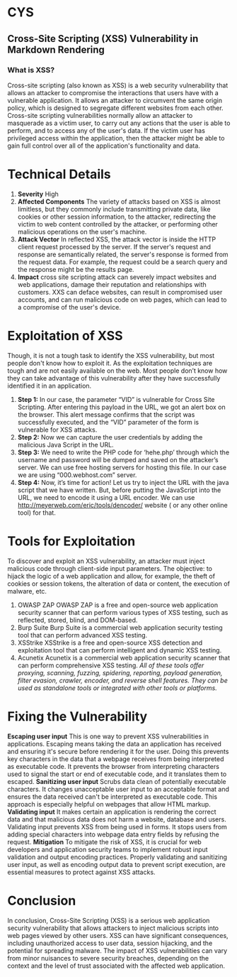 # CYS  

## Cross-Site Scripting (XSS) Vulnerability in Markdown Rendering 
### What is XSS? 
Cross-site scripting (also known as XSS) is a web security vulnerability that allows an attacker to 
compromise the interactions that users have with a vulnerable application. It allows an attacker to 
circumvent the same origin policy, which is designed to segregate different websites from each other. 
Cross-site scripting vulnerabilities normally allow an attacker to masquerade as a victim user, to carry 
out any actions that the user is able to perform, and to access any of the user's data. If the victim user 
has privileged access within the application, then the attacker might be able to gain full control over all 
of the application's functionality and data. 
# Technical Details 
1. **Severity** 
High
2. **Affected Components** 
The variety of attacks based on XSS is almost limitless, but they commonly include transmitting private 
data, like cookies or other session information, to the attacker, redirecting the victim to web content 
controlled by the attacker, or performing other malicious operations on the user's machine.
3. **Attack Vector** 
In reflected XSS, the attack vector is inside the HTTP client request processed by the server. If the 
server's request and response are semantically related, the server's response is formed from the request 
data. For example, the request could be a search query and the response might be the results page.
4. **Impact** 
cross site scripting attack can severely impact websites and web applications, damage their reputation 
and relationships with customers. XXS can deface websites, can result in compromised user accounts, 
and can run malicious code on web pages, which can lead to a compromise of the user's device.
# Exploitation of XSS 
Though, it is not a tough task to identify the XSS vulnerability, but most people don't know how to 
exploit it. As the exploitation techniques are tough and are not easily available on the web. Most people 
don’t know how they can take advantage of this vulnerability after they have successfully identified it in 
an application. 
1. **Step 1:** 
In our case, the parameter “VID” is vulnerable for Cross Site Scripting. After entering this payload in the 
URL, we got an alert box on the browser. This alert message confirms that the script was successfully 
executed, and the “VID” parameter of the form is vulnerable for XSS attacks.
2. **Step 2:** 
Now we can capture the user credentials by adding the malicious Java Script in the URL.
3. **Step 3:** 
We need to write the PHP code for ‘hehe.php’ through which the username and password will be 
dumped and saved on the attacker’s server. We can use free hosting servers for hosting this file. In our 
case we are using “000.webhost.com” server.
4. **Step 4:** 
Now, it’s time for action! Let us try to inject the URL with the java script that we have written. But, 
before putting the JavaScript into the URL, we need to encode it using a URL encoder. We can use 
http://meyerweb.com/eric/tools/dencoder/ website ( or any other online tool) for that.
# Tools for Exploitation
To discover and exploit an XSS vulnerability, an attacker must inject malicious code through client-side 
input parameters. The objective: to hijack the logic of a web application and allow, for example, the 
theft of cookies or session tokens, the alteration of data or content, the execution of malware, etc. 
1. OWASP ZAP 
OWASP ZAP is a free and open-source web application security scanner that can perform various types 
of XSS testing, such as reflected, stored, blind, and DOM-based. 
2. Burp Suite 
Burp Suite is a commercial web application security testing tool that can perform advanced XSS testing. 
3. XSStrike 
XSStrike is a free and open-source XSS detection and exploitation tool that can perform intelligent and 
dynamic XSS testing. 
4. Acunetix 
Acunetix is a commercial web application security scanner that can perform comprehensive XSS testing.
*All of these tools offer proxying, scanning, fuzzing, spidering, reporting, payload generation, filter 
evasion, crawler, encoder, and reverse shell features. They can be used as standalone tools or 
integrated with other tools or platforms.*
# Fixing the Vulnerability 
**Escaping user input** 
This is one way to prevent XSS vulnerabilities in applications. Escaping means taking the data an 
application has received and ensuring it's secure before rendering it for the user. Doing this prevents key 
characters in the data that a webpage receives from being interpreted as executable code. It prevents 
the browser from interpreting characters used to signal the start or end of executable code, and it 
translates them to escaped. 
**Sanitizing user input** 
Scrubs data clean of potentially executable characters. It changes unacceptable user input to an 
acceptable format and ensures the data received can't be interpreted as executable code. This approach 
is especially helpful on webpages that allow HTML markup. 
**Validating input** 
It makes certain an application is rendering the correct data and that malicious data does not harm a 
website, database and users. Validating input prevents XSS from being used in forms. It stops users from 
adding special characters into webpage data entry fields by refusing the request. 
**Mitigation** 
To mitigate the risk of XSS, it is crucial for web developers and application security teams to implement 
robust input validation and output encoding practices. Properly validating and sanitizing user input, as 
well as encoding output data to prevent script execution, are essential measures to protect against XSS 
attacks. 
# Conclusion 
In conclusion, Cross-Site Scripting (XSS) is a serious web application security vulnerability that allows 
attackers to inject malicious scripts into web pages viewed by other users. XSS can have significant 
consequences, including unauthorized access to user data, session hijacking, and the potential for 
spreading malware. The impact of XSS vulnerabilities can vary from minor nuisances to severe security 
breaches, depending on the context and the level of trust associated with the affected web application.
